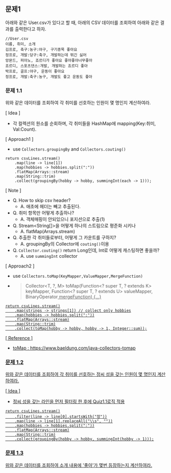 ## 문제1

아래와 같은 User.csv가 있다고 할 때, 아래의 CSV 데이터를 조회하여 아래와 같은 결과를 출력한다고 하자.
```text
//User.csv
이름, 취미, 소개
김프로, 축구:농구:야구, 구기종목 좋아요
정프로, 개발:당구:축구, 개발하는데 뛰긴 싫어
앙몬드, 피아노, 죠르디가 좋아요 좋아좋아너무좋아
죠르디, 스포츠댄스:개발, 개발하는 죠르디 좋아
박프로, 골프:야구, 운동이 좋아요
정프로, 개발:축구:농구, 개발도 좋고 운동도 좋아
```

### 문제 1.1
위와 같은 데이터를 조회하여 각 취미를 선호하는 인원이 몇 명인지 계산하여라.

[ Idea ]
- 각 컬렉션의 원소를 순회하며, 각 취미들을 HashMap에 mapping(Key:취미, Val:Count).

[ Approach1 ]
- use `Collectors.groupingBy` and `Collectors.couting()`
```
return csvLines.stream()
    .map(line -> line[1])
    .map(hobbies -> hobbies.split(":"))
    .flatMap(Arrays::stream)
    .map(String::trim)
    .collect(groupingBy(hobby -> hobby, summingInt(each -> 1)));
```
[ Note ]
- Q. How to skip csv header?
    - A. 애초에 헤더는 빼고 추출된다.
- Q. 취미 항목만 어떻게 추출하나?
    - A. 객체매핑이 안되있으니 포지션으로 추출(1)
- Q. Stream<String[]>을 어떻게 하나의 스트림으로 평준화 시키나
    - A. flatMap(Arrays.stream)
- Q. 추출한 각 취미들로부터, 어떻게 그 카운트를 구하지?
    - A. groupingBy의 Collector에 `couting()`이용
- Q. `Collector.couting()` return Long인데, Int로 어떻게 캐스팅하면 좋을까?
    - A. use `summingInt` collector

[ Approach2 ]
- use `Collectors.toMap(KeyMapper,ValueMapper,MergeFunction)`
- > Collector<T, ?, M> toMap(Function<? super T, ? extends K> keyMapper,
  Function<? super T, ? extends U> valueMapper,
  BinaryOperator<U> mergeFunction) {...}
```
return csvLines.stream()
    .map(strings -> strings[1]) // collect only hobbies
    .map(hobbies -> hobbies.split(":"))
    .flatMap(Arrays::stream)
    .map(String::trim)
    .collect(toMap(hobby -> hobby, hobby -> 1, Integer::sum));
```

[ Reference ]
- toMap : https://www.baeldung.com/java-collectors-tomap

### 문제 1.2
위와 같은 데이터를 조회하여 각 취미를 선호하는 정씨 성을 갖는 인원이 몇 명인지 계산하여라.

[ Idea ]
- 정씨 성을 갖는 라인을 먼저 필터링 한 후에 Quiz1.1로직 적용
```
return csvLines.stream()
    .filter(line -> line[0].startsWith("정"))
    .map(line -> line[1].replaceAll("\\s", ""))
    .map(hobbies -> hobbies.split(":"))
    .flatMap(Arrays::stream)
    .map(String::trim)
    .collect(groupingBy(hobby -> hobby, summingInt(hobby -> 1)));
```

### 문제 1.3
위와 같은 데이터를 조회하여 소개 내용에 '좋아'가 몇번 등장하는지 계산하여라.<br>


<br>